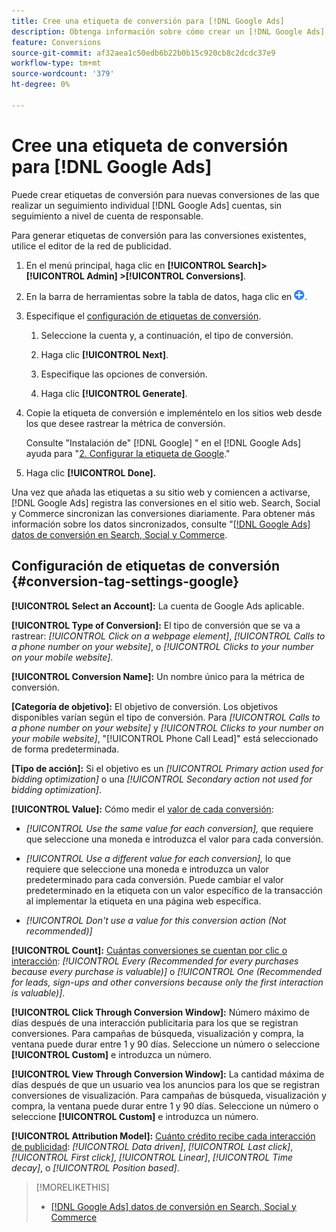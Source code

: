 ```yaml
---
title: Cree una etiqueta de conversión para [!DNL Google Ads]
description: Obtenga información sobre cómo crear un [!DNL Google Ads] etiqueta de conversión.
feature: Conversions
source-git-commit: af32aea1c50edb6b22b0b15c920cb8c2dcdc37e9
workflow-type: tm+mt
source-wordcount: '379'
ht-degree: 0%

---
```


# Cree una etiqueta de conversión para [!DNL Google Ads]

Puede crear etiquetas de conversión para nuevas conversiones de las que realizar un seguimiento individual [!DNL Google Ads] cuentas, sin seguimiento a nivel de cuenta de responsable.

Para generar etiquetas de conversión para las conversiones existentes, utilice el editor de la red de publicidad.

1. En el menú principal, haga clic en **[!UICONTROL Search]> [!UICONTROL Admin] >[!UICONTROL Conversions]**.

1. En la barra de herramientas sobre la tabla de datos, haga clic en ![Crear](/help/search-social-commerce/assets/add.png "Crear").

1. Especifique el [configuración de etiquetas de conversión](#conversion-tag-settings-google).

   1. Seleccione la cuenta y, a continuación, el tipo de conversión.

   1. Haga clic **[!UICONTROL Next]**.

   1. Especifique las opciones de conversión.

   1. Haga clic **[!UICONTROL Generate]**.

1. Copie la etiqueta de conversión e impleméntelo en los sitios web desde los que desee rastrear la métrica de conversión.

   Consulte &quot;Instalación de&quot; [!DNL Google] &quot; en el [!DNL Google Ads] ayuda para &quot;[2. Configurar la etiqueta de Google](https://support.google.com/google-ads/answer/12215519).&quot;

1. Haga clic **[!UICONTROL Done].**

Una vez que añada las etiquetas a su sitio web y comiencen a activarse, [!DNL Google Ads] registra las conversiones en el sitio web. Search, Social y Commerce sincronizan las conversiones diariamente. Para obtener más información sobre los datos sincronizados, consulte &quot;[[!DNL Google Ads] datos de conversión en Search, Social y Commerce](/help/search-social-commerce/campaign-management/introduction/google-conversion-data.md).

## Configuración de etiquetas de conversión {#conversion-tag-settings-google}

**[!UICONTROL Select an Account]:** La cuenta de Google Ads aplicable.

**[!UICONTROL Type of Conversion]:** El tipo de conversión que se va a rastrear: *[!UICONTROL Click on a webpage element]*, *[!UICONTROL Calls to a phone number on your website]*, o *[!UICONTROL Clicks to your number on your mobile website]*.

**[!UICONTROL Conversion Name]:** Un nombre único para la métrica de conversión.

**\[Categoría de objetivo\]:** El objetivo de conversión. Los objetivos disponibles varían según el tipo de conversión. Para *[!UICONTROL Calls to a phone number on your website]* y *[!UICONTROL Clicks to your number on your mobile website]*, &quot;[!UICONTROL Phone Call Lead]&quot; está seleccionado de forma predeterminada.

**\[Tipo de acción\]:** Si el objetivo es un *[!UICONTROL Primary action used for bidding optimization]* o una *[!UICONTROL Secondary action not used for bidding optimization]*.

**[!UICONTROL Value]:** Cómo medir el [valor de cada conversión](https://support.google.com/google-ads/answer/3419241):

* *[!UICONTROL Use the same value for each conversion],* que requiere que seleccione una moneda e introduzca el valor para cada conversión.

* *[!UICONTROL Use a different value for each conversion],* lo que requiere que seleccione una moneda e introduzca un valor predeterminado para cada conversión. Puede cambiar el valor predeterminado en la etiqueta con un valor específico de la transacción al implementar la etiqueta en una página web específica.

* *[!UICONTROL Don't use a value for this conversion action (Not recommended)]*

**[!UICONTROL Count]:** [Cuántas conversiones se cuentan por clic o interacción](https://support.google.com/google-ads/answer/3438531): *[!UICONTROL Every (Recommended for every purchases because every purchase is valuable)]* o *[!UICONTROL One (Recommended for leads, sign-ups and other conversions because only the first interaction is valuable)]*.

**[!UICONTROL Click Through Conversion Window]:** Número máximo de días después de una interacción publicitaria para los que se registran conversiones. Para campañas de búsqueda, visualización y compra, la ventana puede durar entre 1 y 90 días. Seleccione un número o seleccione **[!UICONTROL Custom]** e introduzca un número.

**[!UICONTROL View Through Conversion Window]:** La cantidad máxima de días después de que un usuario vea los anuncios para los que se registran conversiones de visualización. Para campañas de búsqueda, visualización y compra, la ventana puede durar entre 1 y 90 días. Seleccione un número o seleccione **[!UICONTROL Custom]** e introduzca un número.

**[!UICONTROL Attribution Model]:** [Cuánto crédito recibe cada interacción de publicidad](https://support.google.com/google-ads/answer/6259715?sjid=8211249329930775138): *[!UICONTROL Data driven]*, *[!UICONTROL Last click]*, *[!UICONTROL First click]*, *[!UICONTROL Linear]*, *[!UICONTROL Time decay]*, o *[!UICONTROL Position based]*.

>[!MORELIKETHIS]
>
>* [[!DNL Google Ads] datos de conversión en Search, Social y Commerce](/help/search-social-commerce/campaign-management/introduction/google-conversion-data.md)
